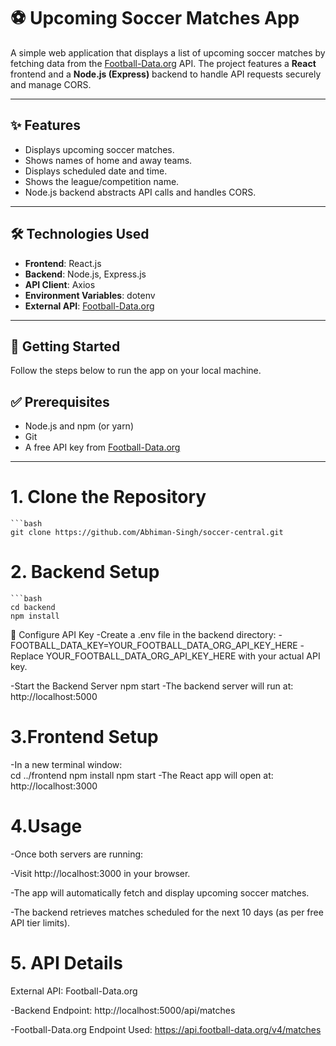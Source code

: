 # ⚽ Upcoming Soccer Matches App

A simple web application that displays a list of upcoming soccer matches by fetching data from the [Football-Data.org](https://www.football-data.org/) API. The project features a **React** frontend and a **Node.js (Express)** backend to handle API requests securely and manage CORS.

---

## ✨ Features

- Displays upcoming soccer matches.
- Shows names of home and away teams.
- Displays scheduled date and time.
- Shows the league/competition name.
- Node.js backend abstracts API calls and handles CORS.

---

## 🛠️ Technologies Used

- **Frontend**: React.js  
- **Backend**: Node.js, Express.js  
- **API Client**: Axios  
- **Environment Variables**: dotenv  
- **External API**: [Football-Data.org](https://www.football-data.org/)

---

## 🚀 Getting Started

Follow the steps below to run the app on your local machine.

## ✅ Prerequisites

- Node.js and npm (or yarn)
- Git
- A free API key from [Football-Data.org](https://www.football-data.org/client/register)

---

# 1. Clone the Repository
    ```bash
    git clone https://github.com/Abhiman-Singh/soccer-central.git


 # 2. Backend Setup
    ```bash
    cd backend
    npm install
🔐 Configure API Key
-Create a .env file in the backend directory:
-FOOTBALL_DATA_KEY=YOUR_FOOTBALL_DATA_ORG_API_KEY_HERE
-Replace YOUR_FOOTBALL_DATA_ORG_API_KEY_HERE with your actual API key.

-Start the Backend Server
    npm start
-The backend server will run at: http://localhost:5000
# 3.Frontend Setup
-In a new terminal window:   
          cd ../frontend
         npm install
         npm start
-The React app will open at: http://localhost:3000

# 4.Usage
-Once both servers are running:

-Visit http://localhost:3000 in your browser.

-The app will automatically fetch and display upcoming soccer matches.

-The backend retrieves matches scheduled for the next 10 days (as per free API tier limits).

# 5. API Details
External API: Football-Data.org

-Backend Endpoint: http://localhost:5000/api/matches

-Football-Data.org Endpoint Used: https://api.football-data.org/v4/matches

